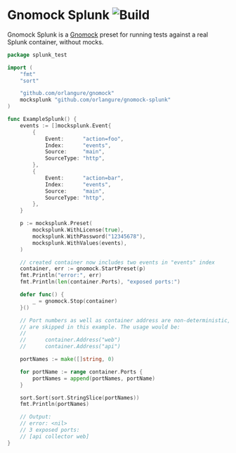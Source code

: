 # Gnomock Splunk ![Build](https://github.com/orlangure/gnomock-splunk/workflows/Build/badge.svg?branch=master)

Gnomock Splunk is a [Gnomock](https://github.com/orlangure/gnomock) preset for
running tests against a real Splunk container, without mocks.

```go
package splunk_test

import (
	"fmt"
	"sort"

	"github.com/orlangure/gnomock"
	mocksplunk "github.com/orlangure/gnomock-splunk"
)

func ExampleSplunk() {
	events := []mocksplunk.Event{
		{
			Event:      "action=foo",
			Index:      "events",
			Source:     "main",
			SourceType: "http",
		},
		{
			Event:      "action=bar",
			Index:      "events",
			Source:     "main",
			SourceType: "http",
		},
	}

	p := mocksplunk.Preset(
		mocksplunk.WithLicense(true),
		mocksplunk.WithPassword("12345678"),
		mocksplunk.WithValues(events),
	)

	// created container now includes two events in "events" index
	container, err := gnomock.StartPreset(p)
	fmt.Println("error:", err)
	fmt.Println(len(container.Ports), "exposed ports:")

	defer func() {
		_ = gnomock.Stop(container)
	}()

	// Port numbers as well as container address are non-deterministic, so they
	// are skipped in this example. The usage would be:
	//
	//		container.Address("web")
	// 		container.Address("api")

	portNames := make([]string, 0)

	for portName := range container.Ports {
		portNames = append(portNames, portName)
	}

	sort.Sort(sort.StringSlice(portNames))
	fmt.Println(portNames)

	// Output:
	// error: <nil>
	// 3 exposed ports:
	// [api collector web]
}
```
